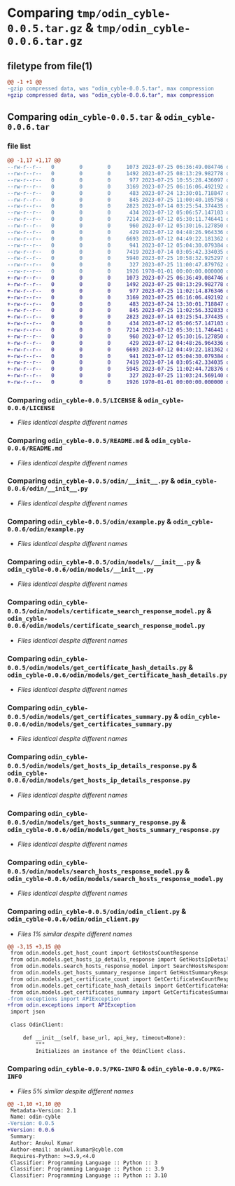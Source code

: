 # Comparing `tmp/odin_cyble-0.0.5.tar.gz` & `tmp/odin_cyble-0.0.6.tar.gz`

## filetype from file(1)

```diff
@@ -1 +1 @@
-gzip compressed data, was "odin_cyble-0.0.5.tar", max compression
+gzip compressed data, was "odin_cyble-0.0.6.tar", max compression
```

## Comparing `odin_cyble-0.0.5.tar` & `odin_cyble-0.0.6.tar`

### file list

```diff
@@ -1,17 +1,17 @@
--rw-r--r--   0        0        0     1073 2023-07-25 06:36:49.084746 odin_cyble-0.0.5/LICENSE
--rw-r--r--   0        0        0     1492 2023-07-25 08:13:29.982778 odin_cyble-0.0.5/README.md
--rw-r--r--   0        0        0      977 2023-07-25 10:55:28.436097 odin_cyble-0.0.5/odin/__init__.py
--rw-r--r--   0        0        0     3169 2023-07-25 06:16:06.492192 odin_cyble-0.0.5/odin/example.py
--rw-r--r--   0        0        0      483 2023-07-24 13:30:01.718847 odin_cyble-0.0.5/odin/exceptions.py
--rw-r--r--   0        0        0      845 2023-07-25 11:00:40.105758 odin_cyble-0.0.5/odin/models/__init__.py
--rw-r--r--   0        0        0     2823 2023-07-14 03:25:54.374435 odin_cyble-0.0.5/odin/models/certificate_search_response_model.py
--rw-r--r--   0        0        0      434 2023-07-12 05:06:57.147103 odin_cyble-0.0.5/odin/models/get_certificate_count.py
--rw-r--r--   0        0        0     7214 2023-07-12 05:30:11.746441 odin_cyble-0.0.5/odin/models/get_certificate_hash_details.py
--rw-r--r--   0        0        0      960 2023-07-12 05:30:16.127850 odin_cyble-0.0.5/odin/models/get_certificates_summary.py
--rw-r--r--   0        0        0      429 2023-07-12 04:48:26.964336 odin_cyble-0.0.5/odin/models/get_host_count.py
--rw-r--r--   0        0        0     6693 2023-07-12 04:49:22.181362 odin_cyble-0.0.5/odin/models/get_hosts_ip_details_response.py
--rw-r--r--   0        0        0      941 2023-07-12 05:04:30.079384 odin_cyble-0.0.5/odin/models/get_hosts_summary_response.py
--rw-r--r--   0        0        0     7419 2023-07-14 03:05:42.334035 odin_cyble-0.0.5/odin/models/search_hosts_response_model.py
--rw-r--r--   0        0        0     5940 2023-07-25 10:58:32.925297 odin_cyble-0.0.5/odin/odin_client.py
--rw-r--r--   0        0        0      327 2023-07-25 11:00:47.879762 odin_cyble-0.0.5/pyproject.toml
--rw-r--r--   0        0        0     1926 1970-01-01 00:00:00.000000 odin_cyble-0.0.5/PKG-INFO
+-rw-r--r--   0        0        0     1073 2023-07-25 06:36:49.084746 odin_cyble-0.0.6/LICENSE
+-rw-r--r--   0        0        0     1492 2023-07-25 08:13:29.982778 odin_cyble-0.0.6/README.md
+-rw-r--r--   0        0        0      977 2023-07-25 11:02:14.876346 odin_cyble-0.0.6/odin/__init__.py
+-rw-r--r--   0        0        0     3169 2023-07-25 06:16:06.492192 odin_cyble-0.0.6/odin/example.py
+-rw-r--r--   0        0        0      483 2023-07-24 13:30:01.718847 odin_cyble-0.0.6/odin/exceptions.py
+-rw-r--r--   0        0        0      845 2023-07-25 11:02:56.332833 odin_cyble-0.0.6/odin/models/__init__.py
+-rw-r--r--   0        0        0     2823 2023-07-14 03:25:54.374435 odin_cyble-0.0.6/odin/models/certificate_search_response_model.py
+-rw-r--r--   0        0        0      434 2023-07-12 05:06:57.147103 odin_cyble-0.0.6/odin/models/get_certificate_count.py
+-rw-r--r--   0        0        0     7214 2023-07-12 05:30:11.746441 odin_cyble-0.0.6/odin/models/get_certificate_hash_details.py
+-rw-r--r--   0        0        0      960 2023-07-12 05:30:16.127850 odin_cyble-0.0.6/odin/models/get_certificates_summary.py
+-rw-r--r--   0        0        0      429 2023-07-12 04:48:26.964336 odin_cyble-0.0.6/odin/models/get_host_count.py
+-rw-r--r--   0        0        0     6693 2023-07-12 04:49:22.181362 odin_cyble-0.0.6/odin/models/get_hosts_ip_details_response.py
+-rw-r--r--   0        0        0      941 2023-07-12 05:04:30.079384 odin_cyble-0.0.6/odin/models/get_hosts_summary_response.py
+-rw-r--r--   0        0        0     7419 2023-07-14 03:05:42.334035 odin_cyble-0.0.6/odin/models/search_hosts_response_model.py
+-rw-r--r--   0        0        0     5945 2023-07-25 11:02:44.728376 odin_cyble-0.0.6/odin/odin_client.py
+-rw-r--r--   0        0        0      327 2023-07-25 11:03:24.569140 odin_cyble-0.0.6/pyproject.toml
+-rw-r--r--   0        0        0     1926 1970-01-01 00:00:00.000000 odin_cyble-0.0.6/PKG-INFO
```

### Comparing `odin_cyble-0.0.5/LICENSE` & `odin_cyble-0.0.6/LICENSE`

 * *Files identical despite different names*

### Comparing `odin_cyble-0.0.5/README.md` & `odin_cyble-0.0.6/README.md`

 * *Files identical despite different names*

### Comparing `odin_cyble-0.0.5/odin/__init__.py` & `odin_cyble-0.0.6/odin/__init__.py`

 * *Files identical despite different names*

### Comparing `odin_cyble-0.0.5/odin/example.py` & `odin_cyble-0.0.6/odin/example.py`

 * *Files identical despite different names*

### Comparing `odin_cyble-0.0.5/odin/models/__init__.py` & `odin_cyble-0.0.6/odin/models/__init__.py`

 * *Files identical despite different names*

### Comparing `odin_cyble-0.0.5/odin/models/certificate_search_response_model.py` & `odin_cyble-0.0.6/odin/models/certificate_search_response_model.py`

 * *Files identical despite different names*

### Comparing `odin_cyble-0.0.5/odin/models/get_certificate_hash_details.py` & `odin_cyble-0.0.6/odin/models/get_certificate_hash_details.py`

 * *Files identical despite different names*

### Comparing `odin_cyble-0.0.5/odin/models/get_certificates_summary.py` & `odin_cyble-0.0.6/odin/models/get_certificates_summary.py`

 * *Files identical despite different names*

### Comparing `odin_cyble-0.0.5/odin/models/get_hosts_ip_details_response.py` & `odin_cyble-0.0.6/odin/models/get_hosts_ip_details_response.py`

 * *Files identical despite different names*

### Comparing `odin_cyble-0.0.5/odin/models/get_hosts_summary_response.py` & `odin_cyble-0.0.6/odin/models/get_hosts_summary_response.py`

 * *Files identical despite different names*

### Comparing `odin_cyble-0.0.5/odin/models/search_hosts_response_model.py` & `odin_cyble-0.0.6/odin/models/search_hosts_response_model.py`

 * *Files identical despite different names*

### Comparing `odin_cyble-0.0.5/odin/odin_client.py` & `odin_cyble-0.0.6/odin/odin_client.py`

 * *Files 1% similar despite different names*

```diff
@@ -3,15 +3,15 @@
 from odin.models.get_host_count import GetHostsCountResponse
 from odin.models.get_hosts_ip_details_response import GetHostsIpDetailsResponse
 from odin.models.search_hosts_response_model import SearchHostsResponse
 from odin.models.get_hosts_summary_response import GetHostSummaryResponse
 from odin.models.get_certificate_count import GetCertificatesCountResponse
 from odin.models.get_certificate_hash_details import GetCertificateHashDetails
 from odin.models.get_certificates_summary import GetCertificatesSummaryResponse
-from exceptions import APIException
+from odin.exceptions import APIException
 import json
 
 class OdinClient:
     
     def __init__(self, base_url, api_key, timeout=None):
         """
         Initializes an instance of the OdinClient class.
```

### Comparing `odin_cyble-0.0.5/PKG-INFO` & `odin_cyble-0.0.6/PKG-INFO`

 * *Files 5% similar despite different names*

```diff
@@ -1,10 +1,10 @@
 Metadata-Version: 2.1
 Name: odin-cyble
-Version: 0.0.5
+Version: 0.0.6
 Summary: 
 Author: Anukul Kumar
 Author-email: anukul.kumar@cyble.com
 Requires-Python: >=3.9,<4.0
 Classifier: Programming Language :: Python :: 3
 Classifier: Programming Language :: Python :: 3.9
 Classifier: Programming Language :: Python :: 3.10
```

